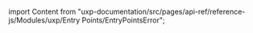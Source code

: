 
import Content from "uxp-documentation/src/pages/api-ref/reference-js/Modules/uxp/Entry Points/EntryPointsError";

<Content query="product=photoshop"/>
